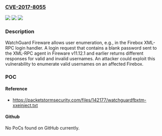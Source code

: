 ### [CVE-2017-8055](https://cve.mitre.org/cgi-bin/cvename.cgi?name=CVE-2017-8055)
![](https://img.shields.io/static/v1?label=Product&message=n%2Fa&color=blue)
![](https://img.shields.io/static/v1?label=Version&message=n%2Fa&color=blue)
![](https://img.shields.io/static/v1?label=Vulnerability&message=n%2Fa&color=brighgreen)

### Description

WatchGuard Fireware allows user enumeration, e.g., in the Firebox XML-RPC login handler. A login request that contains a blank password sent to the XML-RPC agent in Fireware v11.12.1 and earlier returns different responses for valid and invalid usernames. An attacker could exploit this vulnerability to enumerate valid usernames on an affected Firebox.

### POC

#### Reference
- https://packetstormsecurity.com/files/142177/watchguardfbxtm-xxeinject.txt

#### Github
No PoCs found on GitHub currently.

